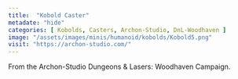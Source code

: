 ```yaml
---
title:  "Kobold Caster"
metadate: "hide"
categories: [ Kobolds, Casters, Archon-Studio, DnL-Woodhaven ]
image: "/assets/images/minis/humanoid/kobolds/Kobold5.png"
visit: "https://archon-studio.com/"
---
```

From the Archon-Studio Dungeons & Lasers: Woodhaven Campaign.